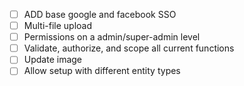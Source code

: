 - [ ] ADD base google and facebook SSO
- [ ] Multi-file upload
- [ ] Permissions on a admin/super-admin level
- [ ] Validate, authorize, and scope all current functions
- [ ] Update image
- [ ] Allow setup with different entity types
